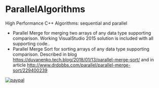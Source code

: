 # ParallelAlgorithms

High Performance C++ Algorithms: sequential and parallel

- Parallel Merge for merging two arrays of any data type supporting comparison. Working VisualStudio 2015 solution is included with all supporting code..
- Parallel Merge Sort for sorting arrays of any data type supporting comparison. 
  Described in blog https://duvanenko.tech.blog/2018/01/13/parallel-merge-sort/ and in article http://www.drdobbs.com/parallel/parallel-merge-sort/229400239


[![paypal](https://www.paypalobjects.com/en_US/i/btn/btn_donateCC_LG.gif)](https://www.paypal.com/cgi-bin/webscr?cmd=_s-xclick&hosted_button_id=LDD8L7UPAC7QL)
